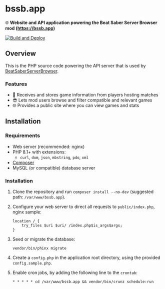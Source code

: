 # bssb.app
🌐 **Website and API application powering the Beat Saber Server Browser mod (https://bssb.app)**

[![Build and Deploy](https://github.com/roydejong/bssb.app/workflows/Build%20and%20Deploy/badge.svg)](https://github.com/roydejong/bssb.app/actions?query=workflow%3A%22Build+and+Deploy%22)

## Overview

This is the PHP source code powering the API server that is used by [BeatSaberServerBrowser](https://github.com/roydejong/BeatSaberServerBrowser).

### Features

- 📝 Receives and stores game information from players hosting matches
- 😎 Lets mod users browse and filter compatible and relevant games
- 🌐 Provides a public site where you can view games and stats

## Installation

### Requirements
- Web server (recommended: nginx)
- PHP 8.1+ with extensions:
   - `curl`, `dom`, `json`, `mbstring`, `pdo`, `xml`
- [Composer](https://getcomposer.org/)
- MySQL (or compatible) database server

### Installation

1. Clone the repository and run `composer install --no-dev` (suggested path: `/var/www/bssb.app`).
2. Configure your web server to direct all requests to `public/index.php`, nginx sample:

    ```nginx
    location / {
        try_files $uri $uri/ /index.php$is_args$args;
    }
    ```
3. Seed or migrate the database:

    ```
    vendor/bin/phinx migrate
    ```

6. Create a `config.php` in the application root directory, using the provided `config.sample.php`.
7. Enable cron jobs, by adding the following line to the `crontab`:

    ```
    * * * * * cd /var/www/bssb.app && vendor/bin/crunz schedule:run
    ```
